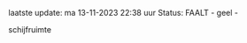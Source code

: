 laatste update: 
ma 13-11-2023 22:38   uur 
Status: FAALT - geel - 
<div class="service Y">schijfruimte</div>